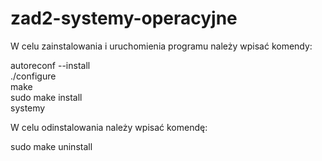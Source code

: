 # zad2-systemy-operacyjne

W celu zainstalowania i uruchomienia programu należy wpisać komendy:  
  
autoreconf --install  
./configure  
make  
sudo make install  
systemy  
  
W celu odinstalowania należy wpisać komendę:  
  
sudo make uninstall  
